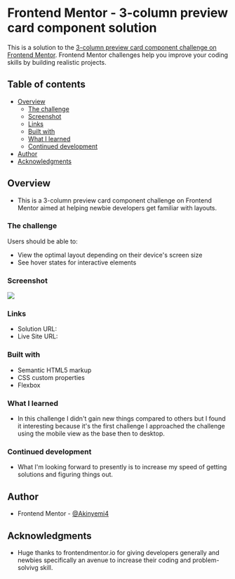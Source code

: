 # Frontend Mentor - 3-column preview card component solution

This is a solution to the [3-column preview card component challenge on Frontend Mentor](https://www.frontendmentor.io/challenges/3column-preview-card-component-pH92eAR2-). Frontend Mentor challenges help you improve your coding skills by building realistic projects. 

## Table of contents

- [Overview](#overview)
  - [The challenge](#the-challenge)
  - [Screenshot](#screenshot)
  - [Links](#links)
  - [Built with](#built-with)
  - [What I learned](#what-i-learned)
  - [Continued development](#continued-development)
- [Author](#author)
- [Acknowledgments](#acknowledgments)


## Overview
- This is a 3-column preview card component challenge on Frontend Mentor aimed at helping newbie developers get familiar with layouts.
### The challenge

Users should be able to:

- View the optimal layout depending on their device's screen size
- See hover states for interactive elements

### Screenshot

![](./images/Screenshot-3-column-preview-card-component.jpg)

### Links

- Solution URL: [](https://github.com/Akinyemi4/3-column-preview-card-component-main-akinyemi4)
- Live Site URL: [](https://3-column-preview-card-component-main-akinyemi4.netlify.app/)

### Built with

- Semantic HTML5 markup
- CSS custom properties
- Flexbox

### What I learned

- In this challenge I didn't gain new things compared to others but I found it interesting because it's the first challenge I approached the challenge using the mobile view as the base then to desktop.


### Continued development
- What I'm looking forward to presently is to increase my speed of getting solutions and figuring things out.



## Author
- Frontend Mentor - [@Akinyemi4](https://www.frontendmentor.io/profile/Akinyemi4)

## Acknowledgments

- Huge thanks to frontendmentor.io for giving developers generally and newbies specifically an avenue to increase their coding and problem-solvivg skill.
